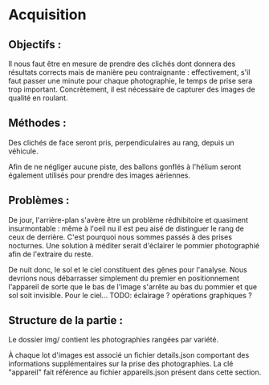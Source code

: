 # Acquisition

## Objectifs :
Il nous faut être en mesure de prendre des clichés dont donnera des résultats corrects 
mais de manière peu contraignante : effectivement, s'il faut passer une minute pour 
chaque photographie, le temps de prise sera trop important. Concrètement, il est 
nécessaire de capturer des images de qualité en roulant.

## Méthodes :
Des clichés de face seront pris, perpendiculaires au rang, depuis un véhicule.

Afin de ne négliger aucune piste, des ballons gonflés à l'hélium seront également 
utilisés pour prendre des images aériennes.

## Problèmes :
De jour, l'arrière-plan s'avère être un problème rédhibitoire et quasiment insurmontable : 
même à l'oeil nu il est peu aisé de distinguer le rang de ceux de derrière. C'est pourquoi 
nous sommes passés à des prises nocturnes. Une solution à méditer serait d'éclairer le pommier 
photographié afin de l'extraire du reste.

De nuit donc, le sol et le ciel constituent des gênes pour l'analyse. Nous devrions nous débarrasser 
simplement du premier en positionnement l'appareil de sorte que le bas de l'image s'arrête au bas du 
pommier et que sol soit invisible. Pour le ciel... TODO: éclairage ? opérations graphiques ?

## Structure de la partie :
Le dossier img/ contient les photographies rangées par variété.

À chaque lot d'images est associé un fichier details.json comportant des 
informations supplémentaires sur la prise des photographies. La clé "appareil" 
fait référence au fichier appareils.json présent dans cette section.
